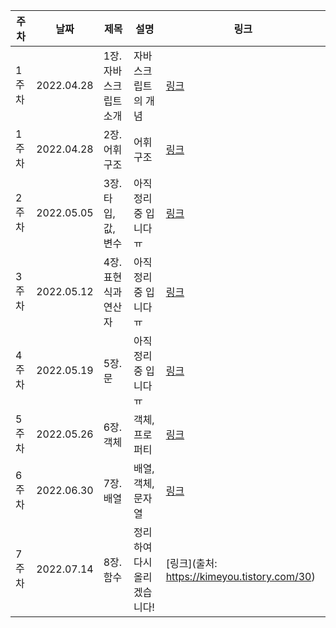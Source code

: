 | 주차 | 날짜 | 제목  | 설명              | 링크     |
| ---- | ---- | ----- | ----------------- | -------- |
| 1주차 | 2022.04.28 | 1장. 자바스크립트 소개 | 자바스크립트의 개념 | [링크](https://kimeyou.tistory.com/15?category=934036) |
| 1주차 | 2022.04.28 | 2장. 어휘 구조| 어휘 구조 | [링크](https://kimeyou.tistory.com/15?category=934036) |
| 2주차 | 2022.05.05 | 3장. 타입, 값, 변수 | 아직 정리중 입니다 ㅠ | [링크](https://kimeyou.tistory.com/17?category=934036) |
| 3주차 | 2022.05.12 | 4장. 표현식과 연산자 | 아직 정리중 입니다 ㅠ | [링크](https://kimeyou.tistory.com/20) |
| 4주차 | 2022.05.19 | 5장. 문 | 아직 정리중 입니다 ㅠ | [링크](https://kimeyou.tistory.com/21) |
| 5주차 | 2022.05.26 | 6장. 객체 | 객체, 프로퍼티 | [링크](https://kimeyou.tistory.com/24) |
| 6주차 | 2022.06.30 | 7장. 배열 | 배열, 객체, 문자열 | [링크](https://kimeyou.tistory.com/25) |
| 7주차 | 2022.07.14 | 8장. 함수 | 정리하여 다시 올리겠습니다! | [링크](출처: https://kimeyou.tistory.com/30) |
